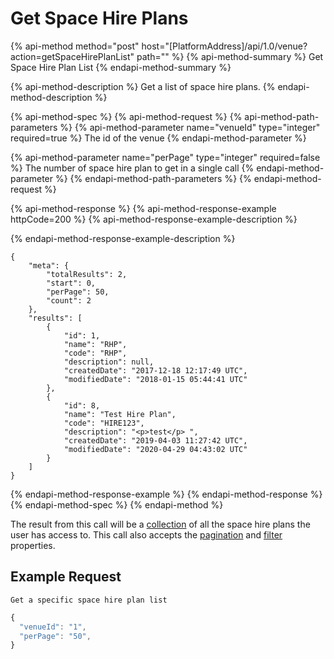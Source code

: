 # Get Space Hire Plans

{% api-method method="post" host="\[PlatformAddress\]/api/1.0/venue?action=getSpaceHirePlanList" path="" %}
{% api-method-summary %}
Get Space Hire Plan List
{% endapi-method-summary %}

{% api-method-description %}
Get a list of space hire plans.
{% endapi-method-description %}

{% api-method-spec %}
{% api-method-request %}
{% api-method-path-parameters %}
{% api-method-parameter name="venueId" type="integer" required=true %}
The id of the venue
{% endapi-method-parameter %}

{% api-method-parameter name="perPage" type="integer" required=false %}
The number of space hire plan to get in a single call
{% endapi-method-parameter %}
{% endapi-method-path-parameters %}
{% endapi-method-request %}

{% api-method-response %}
{% api-method-response-example httpCode=200 %}
{% api-method-response-example-description %}

{% endapi-method-response-example-description %}

```text
{
    "meta": {
        "totalResults": 2,
        "start": 0,
        "perPage": 50,
        "count": 2
    },
    "results": [
        {
            "id": 1,
            "name": "RHP",
            "code": "RHP",
            "description": null,
            "createdDate": "2017-12-18 12:17:49 UTC",
            "modifiedDate": "2018-01-15 05:44:41 UTC"
        },
        {
            "id": 8,
            "name": "Test Hire Plan",
            "code": "HIRE123",
            "description": "<p>test</p> ",
            "createdDate": "2019-04-03 11:27:42 UTC",
            "modifiedDate": "2020-04-29 04:43:02 UTC"
        }
    ]
}
```
{% endapi-method-response-example %}
{% endapi-method-response %}
{% endapi-method-spec %}
{% endapi-method %}

The result from this call will be a [collection](../getting-started/interpreting-the-response/collections.md) of all the space hire plans the user has access to. This call also accepts the [pagination](../getting-started/interpreting-the-response/pagination.md) and [filter](../getting-started/interpreting-the-response/filtering.md) properties.

## Example Request

`Get a specific space hire plan list`

```javascript
{
  "venueId": "1",
  "perPage": "50",
}
```
